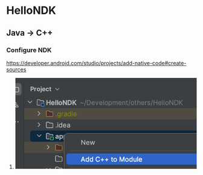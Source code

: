 # HelloNDK
## Java -> C++
### Configure NDK
https://developer.android.com/studio/projects/add-native-code#create-sources
1. ![1](./doc/01.png)
